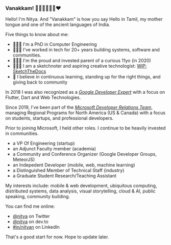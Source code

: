 ### Vanakkam! 👋🏽👩🏽‍💻🔥♥️

Hello! I'm Nitya. And "Vanakkam" is how you say Hello in Tamil, my mother tongue and one of the ancient languages of India.

Five things to know about me:
- 👩🏽‍🎓 I'm a PhD in Computer Engineering
- 👩🏽‍💻 I've worked in tech for 20+ years building systems, software and communities.
- 🙇🏽‍♂️ I'm the proud and invested parent of a curious 11yo (in 2020)
- 👩🏽‍🎨 I am a sketchnoter and aspiring creative technologist: [WIP: SketchTheDocs](https://sketchthedocs.dev)
- 🤗 I believe in continuous learning, standing up for the right things, and giving back to community

In 2018 I was also recognized as a _[Google Developer Expert](https://developers.google.com/community/experts/directory/profile/profile-nitya_narasimhan)_ with a focus on Flutter, Dart and Web Technologies.

Since 2019, I've been part of the _[Microsoft Developer Relations Team](https://developer.microsoft.com/en-us/advocates/)_, managing Regional Programs for North America (US & Canada) with a focus on students, startups, and professional developers.

Prior to joining Microsoft, I held other roles. I continue to be heavily invested in communities.
 - a VP Of Engineering (startup)
 - an Adjunct Faculty member (academia)
 - a Community and Conference Organizer (Google Developer Groups, MeteorJS)
 - an Indepedent Developer (mobile, web, machine learning)
 - a Distinguished Member of Technical Staff (industry)
 - a Graduate Student Research/Teaching Assistant

My interests include:
mobile & web development, ubiquitous computing, distributed systems, data analysis, visual storytelling, cloud & AI, public speaking, community building.

You can find me online:
 - [@nitya](https://www.twitter.com/nitya) on Twitter
 - [@nitya](https://dev.to/nitya) on dev.to
 - [#in/nityan](https://www.linkedin.com/in/nityan) on LinkedIn

That's a good start for now. Hope to update later.

<!--
**nitya/nitya** is a ✨ _special_ ✨ repository because its `README.md` (this file) appears on your GitHub profile.

Here are some ideas to get you started:

- 🔭 I’m currently working on ...
- 🌱 I’m currently learning ...
- 👯 I’m looking to collaborate on ...
- 🤔 I’m looking for help with ...
- 💬 Ask me about ...
- 📫 How to reach me: ...
- 😄 Pronouns: ...
- ⚡ Fun fact: ...
-->
